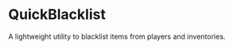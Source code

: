 QuickBlacklist
============

A lightweight utility to blacklist items from players and inventories.
